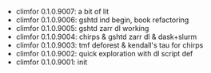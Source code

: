-   climfor 0.1.0.9007: a bit of lit
-   climfor 0.1.0.9006: gshtd ind begin, book refactoring
-   climfor 0.1.0.9005: gshtd zarr dl working
-   climfor 0.1.0.9004: chirps & gshtd zarr dl & dask+slurm
-   climfor 0.1.0.9003: tmf deforest & kendall's tau for chirps
-   climfor 0.1.0.9002: quick exploration with dl script def
-   climfor 0.1.0.9001: init
